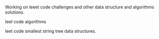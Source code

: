 Working on leeet code challenges and other data structure and algorithms solutions.

leet code algorithms 

leet code smallest string tree data structures. 
